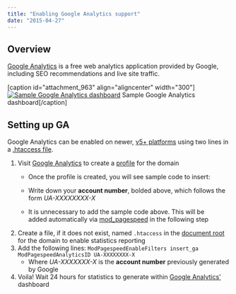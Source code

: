 ```yaml
---
title: "Enabling Google Analytics support"
date: "2015-04-27"
---
```


## Overview

[Google Analytics](http://google.com/analytics) is a free web analytics application provided by Google, including SEO recommendations and live site traffic.

\[caption id="attachment\_963" align="aligncenter" width="300"\][![Sample Google Analytics dashboard](https://kb.apnscp.com/wp-content/uploads/2015/04/rwd-dashboard-300x239.png)](https://kb.apnscp.com/wp-content/uploads/2015/04/rwd-dashboard.png) Sample Google Analytics dashboard\[/caption\]

## Setting up GA

Google Analytics can be enabled on newer, [v5+ platforms](https://kb.apnscp.com/platform/determining-platform-version/) using two lines in a [.htaccess file](https://kb.apnscp.com/guides/htaccess-guide/).

1. Visit [Google Analytics](http://google.com/analytics) to create a [profile](https://support.google.com/analytics/answer/1009694?hl=en) for the domain
    - Once the profile is created, you will see sample code to insert:
        
        <script>
         (function(i,s,o,g,r,a,m){i\['GoogleAnalyticsObject'\]=r;i\[r\]=i\[r\]||function(){
         (i\[r\].q=i\[r\].q||\[\]).push(arguments)},i\[r\].l=1\*new Date();a=s.createElement(o),
         m=s.getElementsByTagName(o)\[0\];a.async=1;a.src=g;m.parentNode.insertBefore(a,m)
         })(window,document,'script','//www.google-analytics.com/analytics.js','ga');
        ga('create', 'UA-99999000-1', 'auto');
         ga('send', 'pageview');
        </script>
        
    - Write down your **account number**, bolded above, which follows the form _UA-XXXXXXXX-X_
    - It is unnecessary to add the sample code above. This will be added automatically via [mod\_pagespeed](https://developers.google.com/speed/pagespeed/module) in the following step
2. Create a file, if it does not exist, named `.htaccess` in the [document root](https://kb.apnscp.com/web-content/where-is-site-content-served-from/) for the domain to enable statistics reporting
3. Add the following lines: `ModPagespeedEnableFilters insert_ga` `ModPagespeedAnalyticsID UA-XXXXXXXX-X`
    - Where _UA-XXXXXXX-X_ is the **account number** previously generated by Google
4. Voila! Wait 24 hours for statistics to generate within [Google Analytics'](http://google.com/analytics) dashboard
